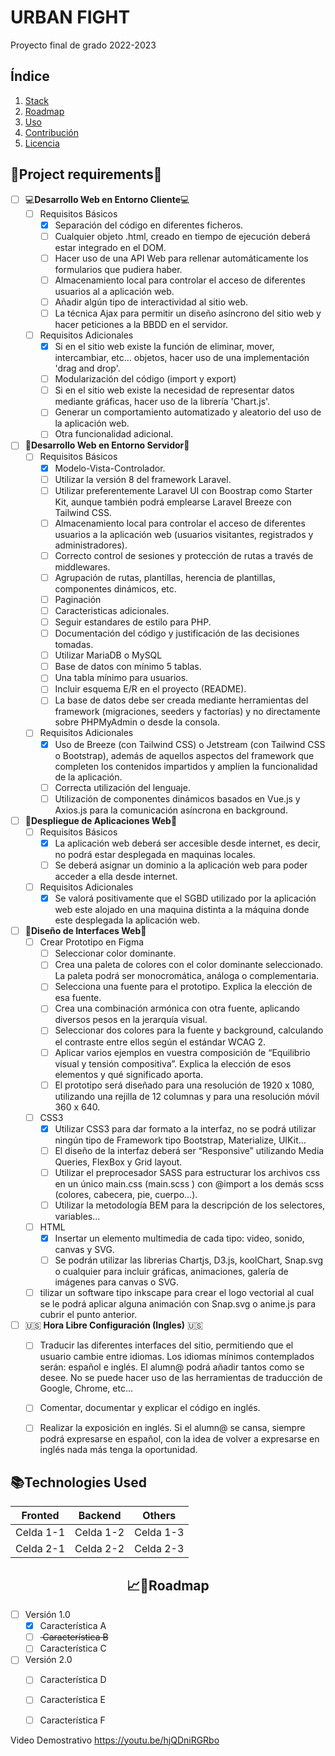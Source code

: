 # URBAN FIGHT
Proyecto final de grado 2022-2023

## Índice

1. [Stack](#STACK)
2. [Roadmap](#ROADMAP)
3. [Uso](#uso)
4. [Contribución](#contribución)
5. [Licencia](#licencia)

📄Project requirements📄
-----------------
- [ ] 💻**Desarrollo Web en Entorno Cliente**💻
	- [ ] Requisitos Básicos
 		- [x] Separación del código en diferentes ficheros.
 		- [ ] Cualquier objeto .html, creado en tiempo de ejecución deberá estar integrado en el DOM.
 		- [ ] Hacer uso de una API Web para rellenar automáticamente los formularios que pudiera haber.
 		- [ ] Almacenamiento local para controlar el acceso de diferentes usuarios al a aplicación web.
 		- [ ] Añadir algún tipo de interactividad al sitio web.
 		- [ ] La técnica Ajax para permitir un diseño asíncrono del sitio web y hacer peticiones a la BBDD en el servidor.
 
	- [ ] Requisitos Adicionales
 		- [x] Si en el sitio web existe la función de eliminar, mover, intercambiar, etc... objetos, hacer uso de una implementación 'drag and drop'.
 		- [ ] Modularización del código (import y export)
 		- [ ] Si en el sitio web existe la necesidad de representar datos mediante gráficas, hacer uso de la librería 'Chart.js'.
 		- [ ] Generar un comportamiento automatizado y aleatorio del uso de la aplicación web.
 		- [ ] Otra funcionalidad adicional.

- [ ] 🔌**Desarrollo Web en Entorno Servidor**🔌
	- [ ] Requisitos Básicos
 		- [x] Modelo-Vista-Controlador.
 		- [ ] Utilizar la versión 8 del framework Laravel.
 		- [ ] Utilizar preferentemente Laravel UI con Boostrap como Starter Kit, aunque también podrá emplearse Laravel Breeze con Tailwind CSS.
 		- [ ] Almacenamiento local para controlar el acceso de diferentes usuarios a la aplicación web (usuarios visitantes, registrados y administradores).
 		- [ ] Correcto control de sesiones y protección de rutas a través de middlewares.
 		- [ ] Agrupación de rutas, plantillas, herencia de plantillas, componentes dinámicos, etc.
 		- [ ] Paginación
 		- [ ] Caracteristicas adicionales.
 		- [ ] Seguir estandares de estilo para PHP.
 		- [ ] Documentación del código y justificación de las decisiones tomadas.
 		- [ ] Utilizar MariaDB o MySQL
 		- [ ] Base de datos con mínimo 5 tablas.
 		- [ ] Una tabla mínimo para usuarios.
 		- [ ] Incluir esquema E/R en el proyecto (README).
 		- [ ] La base de datos debe ser creada mediante herramientas del framework (migraciones, seeders y factorías) y no directamente sobre PHPMyAdmin o desde la consola.
 
	- [ ] Requisitos Adicionales
 		- [x] Uso de Breeze (con Tailwind CSS) o Jetstream (con Tailwind CSS o Bootstrap), además de aquellos aspectos del framework que completen los contenidos impartidos y amplíen la funcionalidad de la aplicación.
 		- [ ] Correcta utilización del lenguaje.
 		- [ ] Utilización de componentes dinámicos basados en Vue.js y Axios.js para la comunicación asíncrona en background.

- [ ] 🚀**Despliegue de Aplicaciones Web**🚀
	- [ ] Requisitos Básicos
 		- [x] La aplicación web deberá ser accesible desde internet, es decir, no podrá estar desplegada en maquinas locales.
 		- [ ] Se deberá asignar un dominio a la aplicación web para poder acceder a ella desde internet.
 
	- [ ] Requisitos Adicionales
 		- [x] Se valorá positivamente que el SGBD utilizado por la aplicación web este alojado en una maquina distinta a la máquina donde este desplegada la aplicación web.
 
- [ ] 🌈**Diseño de Interfaces Web**🌈
	- [ ] Crear Prototipo en Figma
 		- [ ] Seleccionar color dominante.
 		- [ ] Crea una paleta de colores con el color dominante seleccionado. La paleta podrá ser monocromática, análoga o complementaria.
 		- [ ] Selecciona una fuente para el prototipo. Explica la elección de esa fuente.
 		- [ ] Crea una combinación armónica con otra fuente, aplicando diversos pesos en la jerarquía visual.
 		- [ ] Seleccionar dos colores para la fuente y background, calculando el contraste entre ellos según el estándar WCAG 2.
 		- [ ] Aplicar varios ejemplos en vuestra composición de “Equilibrio visual y tensión compositiva”. Explica la elección de esos elementos y qué significado aporta.
 		- [ ] El prototipo será diseñado para una resolución de 1920 x 1080, utilizando una rejilla de 12 columnas y para una resolución móvil 360 x 640.
 
	- [ ] CSS3
 		- [x] Utilizar CSS3 para dar formato a la interfaz, no se podrá utilizar ningún tipo de Framework tipo Bootstrap, Materialize, UIKit...
 		- [ ] El diseño de la interfaz deberá ser “Responsive” utilizando Media Queries, FlexBox y Grid layout.
 		- [ ] Utilizar el preprocesador SASS para estructurar los archivos css en un único main.css (main.scss ) con @import a los demás scss (colores, cabecera, pie, cuerpo…).
 		- [ ] Utilizar la metodología BEM para la descripción de los selectores, variables...
 	
 	- [ ] HTML
 		- [x] Insertar un elemento multimedia de cada tipo: video, sonido, canvas y SVG.
 		- [ ] Se podrán utilizar las librerias Chartjs, D3.js, koolChart, Snap.svg o cualquier para incluir gráficas, animaciones, galería de imágenes para canvas o SVG.
 	
	- [ ] tilizar un software tipo inkscape para crear el logo vectorial al cual se le podrá aplicar alguna animación con Snap.svg o anime.js para cubrir el punto anterior.

- [ ] 🇺🇸 **Hora Libre Configuración (Ingles)** 🇺🇸
	- [ ] Traducir las diferentes interfaces del sitio, permitiendo que el usuario cambie entre idiomas. Los idiomas mínimos contemplados serán: español e inglés. El alumn@ podrá añadir tantos como se desee. No se puede hacer uso de las herramientas de traducción de Google, Chrome, etc...
	- [ ] Comentar, documentar y explicar el código en inglés.
	- [ ] Realizar la exposición en inglés. Si el alumn@ se cansa, siempre podrá expresarse en español, con la idea de volver a expresarse en inglés nada más tenga la oportunidad.
 		



 📚Technologies Used
-----------------
 | **Fronted** | **Backend** | **Others** |
 |-------------|-------------|-------------|
 | Celda 1-1   | Celda 1-2   | Celda 1-3   |
 | Celda 2-1   | Celda 2-2   | Celda 2-3   |
 
<h2 align="center">📈📝Roadmap</h2>

- [ ] Versión 1.0
  - [x] Característica A
  - [ ] <s> Característica B </s>
  - [ ] Característica C

- [ ] Versión 2.0
  - [ ] Característica D
  - [ ] Característica E
  - [ ] Característica F


Video Demostrativo
https://youtu.be/hjQDniRGRbo
